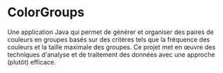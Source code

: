 # ColorGroups

Une application Java qui permet de générer et organiser des paires de couleurs en groupes basés sur des critères tels que la fréquence des couleurs et la taille maximale des groupes. 
Ce projet met en œuvre des techniques d'analyse et de traitement des données avec une approche (plutôt) efficace.

